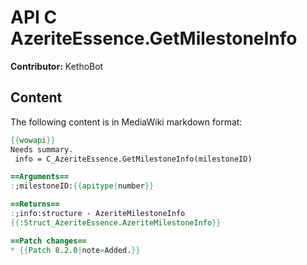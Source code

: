 # API C AzeriteEssence.GetMilestoneInfo

**Contributor:** KethoBot

## Content

The following content is in MediaWiki markdown format:

```mediawiki
{{wowapi}}
Needs summary.
 info = C_AzeriteEssence.GetMilestoneInfo(milestoneID)

==Arguments==
:;milestoneID:{{apitype|number}}

==Returns==
:;info:structure - AzeriteMilestoneInfo
{{:Struct_AzeriteEssence.AzeriteMilestoneInfo}}

==Patch changes==
* {{Patch 8.2.0|note=Added.}}
```
